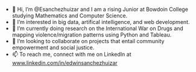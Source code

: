 - 👋 Hi, I’m @Esanchezhuizar and I am a rising Junior at Bowdoin College studying Mathematics and Computer Science.
- 👀 I’m interested in big data, artifical intelligence, and web development. 
- 🌱 I’m currently doing research on the International War on Drugs and mapping violence/migration patterns using Python and Tableau. 
- 💞️ I’m looking to collaborate on projects that entail community empowerment and social justice.
- 📫 To reach me, connect with me on LinkedIn at www.linkedin.com/in/edwinsanchezhuizar

<!---
Esanchezhuizar/Esanchezhuizar is a ✨ special ✨ repository because its `README.md` (this file) appears on your GitHub profile.
You can click the Preview link to take a look at your changes.
--->
